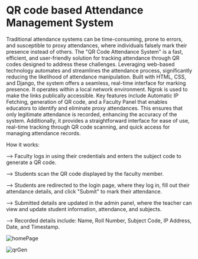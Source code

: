 <h1>QR code based Attendance Management System</h1>

Traditional attendance systems can be time-consuming, prone to errors, and susceptible to proxy
attendances, where individuals falsely mark their presence instead of others. The "QR Code Attendance
System" is a fast, efficient, and user-friendly solution for tracking attendance through QR codes designed to address these challenges. Leveraging web-based technology automates and streamlines the attendance process, significantly reducing the likelihood of attendance manipulation. Built
with HTML, CSS, and Django, the system offers a seamless, real-time interface for marking presence. It operates within a local network environment. Ngrok is used to make the links publically accessible. Key features include Automatic IP Fetching, generation of QR code, and a Faculty Panel that enables educators to identify and eliminate proxy attendances. This ensures that only legitimate attendance is recorded, enhancing the accuracy of the system. Additionally, it provides a straightforward interface for ease of use, real-time tracking through QR code scanning, and quick access for managing attendance records.

How it works:

--> Faculty logs in using their credentials and enters the subject code to generate a QR code.

--> Students scan the QR code displayed by the faculty member.

--> Students are redirected to the login page, where they log in, fill out their attendance details, and click "Submit" to mark their attendance.

--> Submitted details are updated in the admin panel, where the teacher can view and update student information, attendance, and subjects.

--> Recorded details include: Name, Roll Number, Subject Code, IP Address, Date, and Timestamp.


![homePage](https://github.com/user-attachments/assets/95a84f8a-dec9-4b7c-812c-50ae48569d6f)


![qrGen](https://github.com/user-attachments/assets/9c9a404f-a1e5-47fe-8b65-4b09e0c8c84a)
